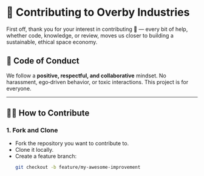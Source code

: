 # 🤝 Contributing to Overby Industries

First off, thank you for your interest in contributing 🚀 — every bit of help, whether code, knowledge, or review, moves us closer to building a sustainable, ethical space economy.  

## 📜 Code of Conduct
We follow a **positive, respectful, and collaborative** mindset. No harassment, ego‑driven behavior, or toxic interactions. This project is for everyone.  

---

## 🧑‍💻 How to Contribute

### 1. Fork and Clone
- Fork the repository you want to contribute to.
- Clone it locally.
- Create a feature branch:
  ```bash
  git checkout -b feature/my-awesome-improvement